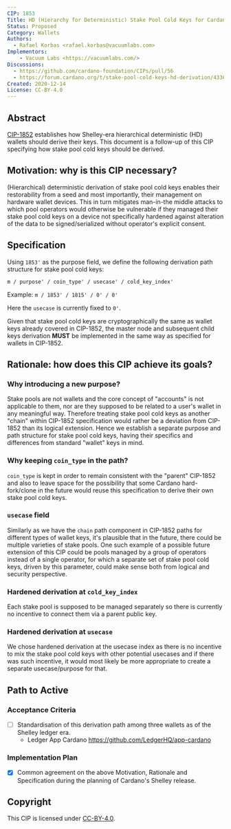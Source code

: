 ```yaml
---
CIP: 1853
Title: HD (Hierarchy for Deterministic) Stake Pool Cold Keys for Cardano
Status: Proposed
Category: Wallets
Authors:
  - Rafael Korbas <rafael.korbas@vacuumlabs.com>
Implementors:
    - Vacuum Labs <https://vacuumlabs.com/>
Discussions:
  - https://github.com/cardano-foundation/CIPs/pull/56
  - https://forum.cardano.org/t/stake-pool-cold-keys-hd-derivation/43360
Created: 2020-12-14
License: CC-BY-4.0
---
```


## Abstract

[CIP-1852] establishes how Shelley-era hierarchical deterministic (HD) wallets should derive their keys. This document is a follow-up of this CIP specifying how stake pool cold keys should be derived.

## Motivation: why is this CIP necessary?

(Hierarchical) deterministic derivation of stake pool cold keys enables their restorability from a seed and most importantly, their management on hardware wallet devices. This in turn mitigates man-in-the middle attacks to which pool operators would otherwise be vulnerable if they managed their stake pool cold keys on a device not specifically hardened against alteration of the data to be signed/serialized without operator's explicit consent.

## Specification

Using `1853'` as the purpose field, we define the following derivation path structure for stake pool cold keys:

```
m / purpose' / coin_type' / usecase' / cold_key_index'
```

Example: `m / 1853' / 1815' / 0' / 0'`

Here the `usecase` is currently fixed to `0'`.

Given that stake pool cold keys are cryptographically the same as wallet keys already covered in CIP-1852, the master node and subsequent child keys derivation **MUST** be implemented in the same way as specified for wallets in CIP-1852.

## Rationale: how does this CIP achieve its goals?

### Why introducing a new purpose?

Stake pools are not wallets and the core concept of "accounts" is not applicable to them, nor are they supposed to be related to a user's wallet in any meaningful way. Therefore treating stake pool cold keys as another "chain" within CIP-1852 specification would rather be a deviation from CIP-1852 than its logical extension. Hence we establish a separate purpose and path structure for stake pool cold keys, having their specifics and differences from standard "wallet" keys in mind.

### Why keeping `coin_type` in the path?

`coin_type` is kept in order to remain consistent with the "parent" CIP-1852 and also to leave space for the possibility that some Cardano hard-fork/clone in the future would reuse this specification to derive their own stake pool cold keys.

### `usecase` field

Similarly as we have the `chain` path component in CIP-1852 paths for different types of wallet keys, it's plausible that in the future, there could be multiple varieties of stake pools. One such example of a possible future extension of this CIP could be pools managed by a group of operators instead of a single operator, for which a separate set of stake pool cold keys, driven by this parameter, could make sense both from logical and security perspective.

### Hardened derivation at `cold_key_index`

Each stake pool is supposed to be managed separately so there is currently no incentive to connect them via a parent public key.

### Hardened derivation at `usecase`

We chose hardened derivation at the usecase index as there is no incentive to mix the stake pool cold keys with other potential usecases and if there was such incentive, it would most likely be more appropriate to create a separate usecase/purpose for that.

## Path to Active

### Acceptance Criteria

- [ ] Standardisation of this derivation path among three wallets as of the Shelley ledger era.
    - Ledger App Cardano <https://github.com/LedgerHQ/app-cardano>

### Implementation Plan

- [x] Common agreement on the above Motivation, Rationale and Specification during the planning of Cardano's Shelley release.

## Copyright

This CIP is licensed under [CC-BY-4.0](https://creativecommons.org/licenses/by/4.0/legalcode).

[CIP-1852]: https://github.com/cardano-foundation/CIPs/blob/master/CIP-1852
